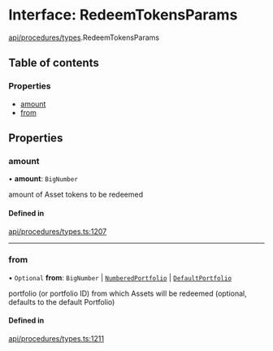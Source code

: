 # Interface: RedeemTokensParams

[api/procedures/types](../wiki/api.procedures.types).RedeemTokensParams

## Table of contents

### Properties

- [amount](../wiki/api.procedures.types.RedeemTokensParams#amount)
- [from](../wiki/api.procedures.types.RedeemTokensParams#from)

## Properties

### amount

• **amount**: `BigNumber`

amount of Asset tokens to be redeemed

#### Defined in

[api/procedures/types.ts:1207](https://github.com/PolymeshAssociation/polymesh-sdk/blob/9a8715021/src/api/procedures/types.ts#L1207)

___

### from

• `Optional` **from**: `BigNumber` \| [`NumberedPortfolio`](../wiki/api.entities.NumberedPortfolio.NumberedPortfolio) \| [`DefaultPortfolio`](../wiki/api.entities.DefaultPortfolio.DefaultPortfolio)

portfolio (or portfolio ID) from which Assets will be redeemed (optional, defaults to the default Portfolio)

#### Defined in

[api/procedures/types.ts:1211](https://github.com/PolymeshAssociation/polymesh-sdk/blob/9a8715021/src/api/procedures/types.ts#L1211)
